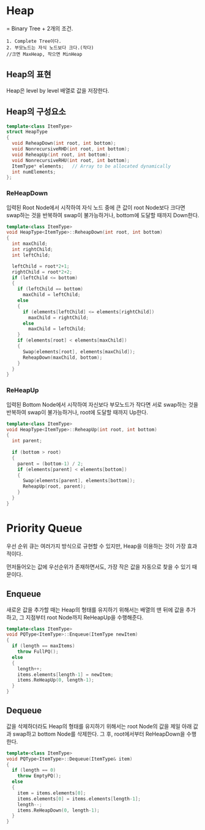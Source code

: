 # Heap
= Binary Tree + 2개의 조건.

    1. Complete Tree이다.
    2. 부모노드는 자식 노드보다 크다.(작다)
    //크면 MaxHeap, 작으면 MinHeap
    
## Heap의 표현

Heap은 level by level 배열로 값을 저장한다. 

## Heap의 구성요소

```c++
template<class ItemType>
struct HeapType
{
  void ReheapDown(int root, int bottom);
  void NonrecursiveRHD(int root, int bottom);
  void ReheapUp(int root, int bottom);
  void NonrecursiveRHU(int root, int bottom);
  ItemType* elements;   // Array to be allocated dynamically
  int numElements;
};
```
### ReHeapDown
 입력된 Root Node에서 시작하여 자식 노드 중에 큰 값이 root Node보다 크다면 swap하는 것을 반복하여 swap이 불가능하거나, bottom에 도달할 때까지 Down한다.
```c++
template<class ItemType>
void HeapType<ItemType>::ReheapDown(int root, int bottom)
{
  int maxChild;
  int rightChild;
  int leftChild;

  leftChild = root*2+1;
  rightChild = root*2+2;
  if (leftChild <= bottom)
  {
    if (leftChild == bottom)
      maxChild = leftChild;
    else
    {
      if (elements[leftChild] <= elements[rightChild])
        maxChild = rightChild;
      else
        maxChild = leftChild;
    }
    if (elements[root] < elements[maxChild])
    {
      Swap(elements[root], elements[maxChild]);
      ReheapDown(maxChild, bottom);
    }
  }
}
```

### ReHeapUp
 입력된 Bottom Node에서 시작하여 자신보다 부모노드가 작다면 서로 swap하는 것을 반복하여 swap이 불가능하거나, root에 도달할 때까지 Up한다.
```c++
template<class ItemType>
void HeapType<ItemType>::ReheapUp(int root, int bottom)
{
  int parent;
  
  if (bottom > root)
  {
    parent = (bottom-1) / 2;
    if (elements[parent] < elements[bottom])
    {
      Swap(elements[parent], elements[bottom]);
      ReheapUp(root, parent);
    }
  }
}
```

# Priority Queue

우선 순위 큐는 여러가지 방식으로 규현할 수 있지만, Heap을 이용하는 것이 가장 효과적이다.

먼저들어오는 값에 우선순위가 존재하면서도, 가장 작은 값을 자동으로 찾을 수 있기 때문이다.

## Enqueue 
 새로운 값을 추가할 때는 Heap의 형태를 유지하기 위해서는 배열의 맨 뒤에 값을 추가하고, 그 지점부터 root Node까지 ReHeapUp을 수행해준다.
```c++
template<class ItemType>
void PQType<ItemType>::Enqueue(ItemType newItem)
{
  if (length == maxItems)
    throw FullPQ();
  else
  {
    length++;
    items.elements[length-1] = newItem;
    items.ReHeapUp(0, length-1);
  }
}
```
## Dequeue
 값을 삭제하더라도 Heap의 형태를 유지하기 위해서는 root Node의 값을 제일 아래 값과 swap하고 bottom Node를 삭제한다. 그 후, root에서부터 ReHeapDown을 수행한다.

```c++
template<class ItemType>
void PQType<ItemType>::Dequeue(ItemType& item)
{
  if (length == 0)
    throw EmptyPQ();
  else
  {
    item = items.elements[0];
    items.elements[0] = items.elements[length-1];
    length--;
    items.ReHeapDown(0, length-1);
  }
}
```
